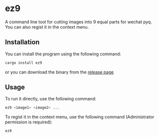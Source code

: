 # ez9
A command line tool for cutting images into 9 equal parts for wechat pyq. 
You can also regist it in the context menu.

## Installation
You can install the program using the following command:
```bash
cargo install ez9
```
or you can download the binary from the [release page](https://github.com/adlsdztony/ez9/releases)

## Usage
To run it directly, use the following command:
```bash
ez9 <image1> <image2> ...
```
To regist it in the context menu, use the following command (Administrator permission is required):
```bash
ez9
```
